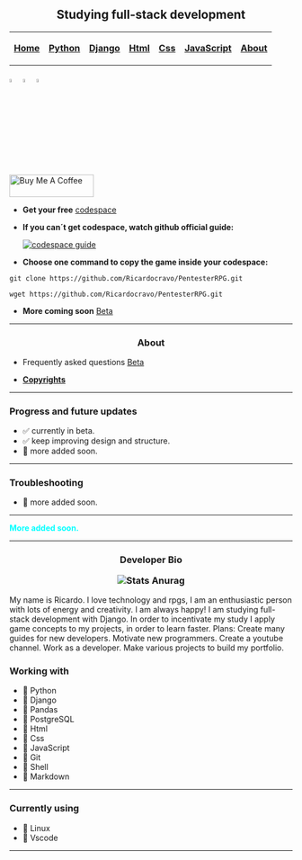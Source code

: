<!-- markdownlint-disable MD033 MD041 -->

<h2 align="center">Studying full-stack development</h3>

<table align="center">
  <tr>
    <td><p align="center"><a href="https://github.com/Ricardocravo/PentesterRPG/blob/main/Markdown/game_info.md"><b>Home</b></a></td>
    <td><p align="center"><a href="https://github.com/RPG-Study/RPG_Study/tree/main/Python"><b>Python</b></a></td>
    <td><p align="center"><a href="https://github.com/Ricardocravo/PentesterRPG/blob/main/Markdown/updates.md"><b>Django</b></a></td>
    <td><p align="center"><a href="https://github.com/Ricardocravo/PentesterRPG/blob/main/Markdown/preview.md"><b>Html</b></a></td>
    <td><p align="center"><a href="https://github.com/Ricardocravo/PentesterRPG/blob/main/Markdown/forums.md"><b>Css</b></a></td>
    <td><p align="center"><a href="https://github.com/Ricardocravo/PentesterRPG/blob/main/Markdown/support.md"><b>JavaScript</b></a></td>
    <td><p align="center"><a href="https://github.com/Ricardocravo/PentesterRPG/blob/main/Markdown/support.md"><b>About</b></a></td>
      </td>
  </tr>
</table>

<div class="social-icons">
    <a href="https://www.linkedin.com/in/ricardo--cravo/"><img src="https://img.icons8.com/color/48/000000/linkedin.png" alt="LinkedIn" width="4%"/></a>
    <a href="https://www.instagram.com/promote_joy/"><img src="https://img.icons8.com/fluent/48/000000/instagram-new.png" alt="Instagram" width="4%"/></a>
    <a href="mailto:ricardo1992cravo@gmail.com"><img src="https://img.icons8.com/fluent/48/000000/gmail.png" alt="Email" width="4%"/></a>
</div>

<a href="https://www.buymeacoffee.com/pentesterrpg" target="_blank"><img src="https://cdn.buymeacoffee.com/buttons/v2/default-violet.png" alt="Buy Me A Coffee" style="height:40px !important;width: 150px !important;" ></a>

<!-- markdownlint-enable MD033 MD041 -->

- **Get your free** [codespace](https://github.com/codespaces)
- **If you can´t get codespace, watch github official guide:**
  
  [![codespace guide](https://icons.iconarchive.com/icons/dakirby309/simply-styled/48/YouTube-icon.png)](https://youtu.be/rB9v6HoDXYo?feature=shared)

- **Choose one command to copy the game inside your codespace:**

```shell
git clone https://github.com/Ricardocravo/PentesterRPG.git
```

```shell
wget https://github.com/Ricardocravo/PentesterRPG.git
```

- **More coming soon** [Beta](https://github.com/RPG-Study/RPG_Study)

***

<!-- markdownlint-disable MD033 MD041 -->

<h3 align="center"> About </h3>

<!-- markdownlint-enable MD033 MD041 -->

- Frequently asked questions [Beta](https://github.com/RPG-Study/RPG_Study)

- **[Copyrights](https://github.com/RPG-Study/RPG_Study)**

***

### Progress and future updates

- ✅ currently in beta.
- ✅ keep improving design and structure.
- 🔲 more added soon.

***

### Troubleshooting

- 🔲 more added soon.

***

<!-- markdownlint-disable MD033 MD045 -->

<span style="color:cyan">**More added soon.**</span>

***

<h3 align="center">  Developer Bio

![Stats Anurag](https://github-readme-stats.vercel.app/api?username=RPG-Study&theme=midnight-purple&show=reviews,discussions_started,discussions_answered,prs_merged,prs_merged_percentage)

</h3>

<p align="left"> My name is Ricardo.
I love technology and rpgs, I am an enthusiastic person with lots of energy and creativity. I am always happy!
I am studying full-stack development with Django.
In order to incentivate my study I apply game concepts to my projects, in order to learn faster.
Plans:
Create many guides for new developers.
Motivate new programmers.
Create a youtube channel.
Work as a developer.
Make various projects to build my portfolio.
</p>

### Working with

- 🔲 Python
 - 🔲 Django
 - 🔲 Pandas
- 🔲 PostgreSQL
- 🔲 Html
- 🔲 Css
- 🔲 JavaScript
- 🔲 Git
- 🔲 Shell
- 🔲 Markdown

***

### Currently using

- 🔲 Linux
- 🔲 Vscode

***

<!-- markdownlint-enable MD033 MD045 -->